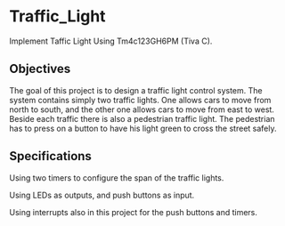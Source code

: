 # Traffic_Light
Implement Taffic Light Using Tm4c123GH6PM (Tiva C).

## Objectives
The goal of this project is to design a traffic light control system. The system contains simply two traffic lights. One allows cars to move from
north to south, and the other one allows cars to move from east to west. Beside each traffic there is also a pedestrian traffic light. The
pedestrian has to press on a button to have his light green to cross the street safely.

## Specifications
Using two timers to configure the span of the traffic lights.

Using LEDs as outputs, and push buttons as input.

Using interrupts also in this project for the push buttons and timers.

